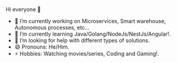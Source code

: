 Hi everyone 👋

- 🔭 I’m currently working on Microservices, Smart warehouse, Autonomous processes, etc...
- 🌱 I’m currently learning Java/Golang/NodeJs/NestJs/Angular!.
- 🤔 I’m looking for help with different types of solutions.
- 😄 Pronouns: He/Him.
- ⚡ Hobbies: Watching movies/series, Coding and Gaming!.
